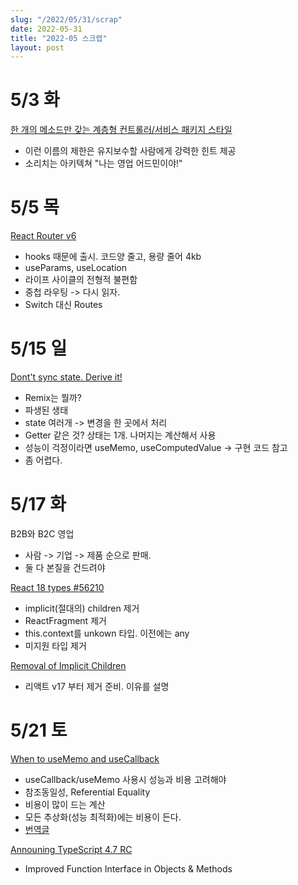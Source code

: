 ```yaml
---
slug: "/2022/05/31/scrap"
date: 2022-05-31
title: "2022-05 스크랩"
layout: post
---
```


# 5/3 화

[한 개의 메소드만 갖는 계층형 컨트롤러/서비스 패키지 스타일](https://johngrib.github.io/wiki/article/hierarchical-controller-package-structure/)

- 이런 이름의 제한은 유지보수할 사람에게 강력한 힌트 제공
- 소리치는 아키텍쳐 "나는 영업 어드민이야!"

# 5/5 목

[React Router v6](https://remix.run/blog/react-router-v6)

- hooks 때문에 출시. 코드양 줄고, 용량 줄어 4kb
- useParams, useLocation
- 라이프 사이클의 전형적 불편함
- 중첩 라우팅 -> 다시 읽자.
- Switch 대신 Routes

# 5/15 일

[Dont't sync state. Derive it!](https://kentcdodds.com/blog/dont-sync-state-derive-it)

- Remix는 뭘까?
- 파생된 생태
- state 여러개 -> 변경을 한 곳에서 처리
- Getter 같은 것? 상태는 1개. 나머지는 계산해서 사용
- 성능이 걱정이라면 useMemo, useComputedValue -> 구현 코드 참고
- 좀 어렵다.

# 5/17 화

B2B와 B2C 영업

- 사람 -> 기업 -> 제품 순으로 판매.
- 둘 다 본질을 건드려야

[React 18 types #56210](https://github.com/DefinitelyTyped/DefinitelyTyped/pull/56210)

- implicit(절대의) children 제거
- ReactFragment 제거
- this.context를 unkown 타입. 이전에는 any
- 미지원 타입 제거

[Removal of Implicit Children](https://solverfox.dev/writing/no-implicit-children/)

- 리액트 v17 부터 제거 준비. 이유를 설명

# 5/21 토

[When to useMemo and useCallback](https://kentcdodds.com/blog/usememo-and-usecallback)

- useCallback/useMemo 사용시 성능과 비용 고려해야
- 참조동일성, Referential Equality
- 비용이 많이 드는 계산
- 모든 추상화(성능 최적화)에는 비용이 든다.
- [번역글](https://goongoguma.github.io/2021/04/26/When-to-useMemo-and-useCallback/)

[Announing TypeScript 4.7 RC](https://devblogs.microsoft.com/typescript/announcing-typescript-4-7-rc/)

- Improved Function Interface in Objects & Methods
